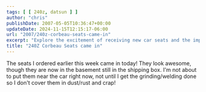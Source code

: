 ```yaml
---
tags: [ [ 240z, datsun ] ]
author: "chris"
publishDate: 2007-05-05T10:36:47+00:00
updateDate: 2024-11-15T12:15:17-06:00
url: "2007/240z-corbeau-seats-came-in"
excerpt: "Explore the excitement of receiving new car seats and the importance of preserving their quality during a car renovation process."
title: "240Z Corbeau Seats came in"
---
```


The seats I ordered earlier this week came in today! They look awesome, though they are now in the basement still in the shipping box. I'm not about to put them near the car right now, not until I get the grinding/welding done so I don't cover them in dust/rust and crap!
